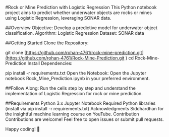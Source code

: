 #Rock or Mine Prediction with Logistic Regression
This Python notebook project aims to predict whether underwater objects are rocks or mines using Logistic Regression, leveraging SONAR data. 

##Overview
Objective: Develop a predictive model for underwater object classification.
Algorithm: Logistic Regression
Dataset: SONAR data

##Getting Started
Clone the Repository:

git clone [https://github.com/rohan-4761/rock-mine-prediction.git](https://github.com/rohan-4761/Rock-Mine-Prediction.git )
cd Rock-Mine-Prediction
Install Dependencies:

pip install -r requirements.txt
Open the Notebook:
Open the Jupyter notebook Rock_Mine_Prediction.ipynb in your preferred environment.

##Follow Along:
Run the cells step by step and understand the implementation of Logistic Regression for rock or mine prediction.

##Requirements
Python 3.x
Jupyter Notebook
Required Python libraries (install via pip install -r requirements.txt)
Acknowledgments
Siddhardhan for the insightful machine learning course on YouTube.
Contribution
Contributions are welcome! Feel free to open issues or submit pull requests.

Happy coding! 🚀
